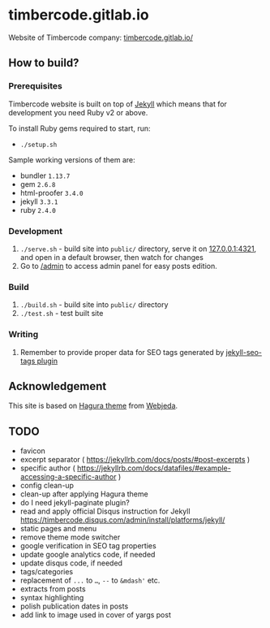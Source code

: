 # timbercode.gitlab.io

Website of Timbercode company:
 [timbercode.gitlab.io/]( http://timbercode.gitlab.io/ )

## How to build?

### Prerequisites

Timbercode website is built on top of
 [Jekyll]( https://jekyllrb.com/ ) which means that for
 development you need Ruby v2 or above.
 
To install Ruby gems required to start, run:
* `./setup.sh`
 
Sample working versions of them are:
* bundler `1.13.7`
* gem `2.6.8`
* html-proofer `3.4.0`
* jekyll `3.3.1`
* ruby `2.4.0`

### Development

1. `./serve.sh` - build site into `public/` directory,
   serve it on [127.0.0.1:4321]( http://127.0.0.1:4321/ ),
   and open in a default browser, then watch for changes
2. Go to [/admin]( http://127.0.0.1:4321/admin ) to access
   admin panel for easy posts edition.
   
### Build

1. `./build.sh` - build site into `public/` directory
2. `./test.sh` - test built site

### Writing

1. Remember to provide proper data for SEO tags generated by
   [jekyll-seo-tags plugin]( https://github.com/jekyll/jekyll-seo-tag )

## Acknowledgement

This site is based on [Hagura theme]( https://github.com/sharu725/hagura )
 from [Webjeda]( https://blog.webjeda.com/ ).

## TODO

* favicon
* excerpt separator ( https://jekyllrb.com/docs/posts/#post-excerpts )
* specific author ( https://jekyllrb.com/docs/datafiles/#example-accessing-a-specific-author )
* config clean-up
* clean-up after applying Hagura theme
* do I need jekyll-paginate plugin?
* read and apply official Disqus instruction for Jekyll
  https://timbercode.disqus.com/admin/install/platforms/jekyll/
* static pages and menu
* remove theme mode switcher
* google verification in SEO tag properties
* update google analytics code, if needed
* update disqus code, if needed
* tags/categories
* replacement of `...` to `…`, `--` to `&mdash'` etc.
* extracts from posts
* syntax highlighting
* polish publication dates in posts
* add link to image used in cover of yargs post